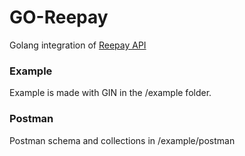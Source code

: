 # GO-Reepay
Golang integration of [Reepay API](https://reference.reepay.com/api/#introduction "Official API reference from reepay.")

### Example
Example is made with GIN in the /example folder.

### Postman
Postman schema and collections in /example/postman